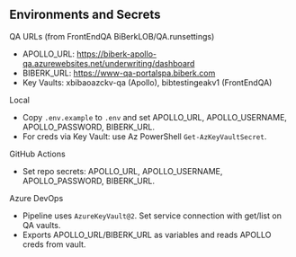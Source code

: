 ## Environments and Secrets

QA URLs (from FrontEndQA BiBerkLOB/QA.runsettings)
- APOLLO_URL: https://biberk-apollo-qa.azurewebsites.net/underwriting/dashboard
- BIBERK_URL: https://www-qa-portalspa.biberk.com
- Key Vaults: xbibaoazckv-qa (Apollo), bibtestingeakv1 (FrontEndQA)

Local
- Copy `.env.example` to `.env` and set APOLLO_URL, APOLLO_USERNAME, APOLLO_PASSWORD, BIBERK_URL.
- For creds via Key Vault: use Az PowerShell `Get-AzKeyVaultSecret`.

GitHub Actions
- Set repo secrets: APOLLO_URL, APOLLO_USERNAME, APOLLO_PASSWORD, BIBERK_URL.

Azure DevOps
- Pipeline uses `AzureKeyVault@2`. Set service connection with get/list on QA vaults.
- Exports APOLLO_URL/BIBERK_URL as variables and reads APOLLO creds from vault.
